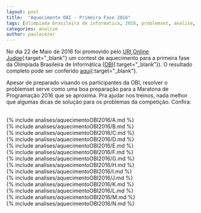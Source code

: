 ```yaml
---
layout: post
title:  "Aquecimento OBI - Primeira Fase 2016"
tags: [olimpiada brasileira de informatica, 2016, problemset, analise, uri]
categories: analise
author: paulocezar
---
```


No dia 22 de Maio de 2016 foi promovido pelo [URI Online Judge][uri-oj]{:target="_blank"} um contest de aquecimento para a primeira fase da Olimpíada Brasileira de Informática ([OBI][portal-obi]{:target="_blank"}). O resultado completo pode ser conferido
[aqui][resultados-aquecimento-obi-2016]{:target="_blank"}. 

Apesar de preparado visando os participantes da OBI, resolver o problemset serve como uma boa preparação para a Maratona de Programação 2016 que se aproxima. Pra ajudar nos treinos, nada melhor que algumas dicas de solução para os problemas da competição. Confira:

<br>
{% include analises/aquecimentoOBI2016/A.md %} <br>
{% include analises/aquecimentoOBI2016/B.md %} <br>
{% include analises/aquecimentoOBI2016/C.md %} <br>
{% include analises/aquecimentoOBI2016/D.md %} <br>
{% include analises/aquecimentoOBI2016/E.md %} <br>
{% include analises/aquecimentoOBI2016/F.md %} <br>
{% include analises/aquecimentoOBI2016/G.md %} <br>
{% include analises/aquecimentoOBI2016/H.md %} <br>
{% include analises/aquecimentoOBI2016/I.md %} <br>
{% include analises/aquecimentoOBI2016/J.md %} <br>
{% include analises/aquecimentoOBI2016/K.md %} <br>
{% include analises/aquecimentoOBI2016/L.md %} <br>
{% include analises/aquecimentoOBI2016/M.md %} <br>
{% include analises/aquecimentoOBI2016/N.md %}

[uri-oj]: https://www.urionlinejudge.com.br
[portal-obi]: http://olimpiada.ic.unicamp.br/
[resultados-aquecimento-obi-2016]:  https://www.urionlinejudge.com.br/judge/pt/users/contest/119
